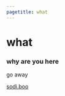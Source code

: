 ```yaml
---
pagetitle: what
---
```


<hgroup>

# what
### why are you here

</hgroup>

<div class="center">

go away

[sodi.boo](https://sodi.boo)

</div>